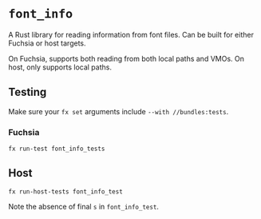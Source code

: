 # `font_info`

A Rust library for reading information from font files. Can be built for either
Fuchsia or host targets.

On Fuchsia, supports both reading from both local paths and VMOs. On host, only
supports local paths.

## Testing

Make sure your `fx set` arguments include `--with //bundles:tests`.

### Fuchsia
```shell
fx run-test font_info_tests
```

## Host
```shell
fx run-host-tests font_info_test
```

Note the absence of final `s` in `font_info_test`.
